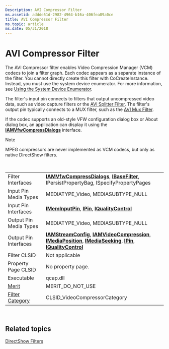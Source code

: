 ```yaml
---
Description: AVI Compressor Filter
ms.assetid: addde51d-2982-4964-b16a-406fea89a0ce
title: AVI Compressor Filter
ms.topic: article
ms.date: 05/31/2018
---
```


# AVI Compressor Filter

The AVI Compressor filter enables Video Compression Manager (VCM) codecs to join a filter graph. Each codec appears as a separate instance of the filter. You cannot directly create this filter with CoCreateInstance. Instead, you must use the system device enumerator. For more information, see [Using the System Device Enumerator](using-the-system-device-enumerator.md).

The filter's input pin connects to filters that output uncompressed video data, such as video capture filters or the [AVI Splitter Filter](avi-splitter-filter.md). The filter's output pin typically connects to a MUX filter, such as the [AVI Mux Filter](avi-mux-filter.md).

If the codec supports an old-style VFW configuration dialog box or About dialog box, an application can display it using the [**IAMVfwCompressDialogs**](/windows/desktop/api/Strmif/nn-strmif-iamvfwcompressdialogs) interface.

> [!Note]  
> MPEG compressors are never implemented as VCM codecs, but only as native DirectShow filters.

 



|                                          |                                                                                                                                                                                                                                                    |
|------------------------------------------|----------------------------------------------------------------------------------------------------------------------------------------------------------------------------------------------------------------------------------------------------|
| Filter Interfaces                        | [**IAMVfwCompressDialogs**](/windows/desktop/api/Strmif/nn-strmif-iamvfwcompressdialogs), [**IBaseFilter**](/windows/desktop/api/Strmif/nn-strmif-ibasefilter), IPersistPropertyBag, ISpecifyPropertyPages                                                                                                             |
| Input Pin Media Types                    | MEDIATYPE\_Video, MEDIASUBTYPE\_NULL                                                                                                                                                                                                               |
| Input Pin Interfaces                     | [**IMemInputPin**](/windows/desktop/api/Strmif/nn-strmif-imeminputpin), [**IPin**](/windows/desktop/api/Strmif/nn-strmif-ipin), [**IQualityControl**](/windows/desktop/api/Strmif/nn-strmif-iqualitycontrol)                                                                                                                                             |
| Output Pin Media Types                   | MEDIATYPE\_Video, MEDIASUBTYPE\_NULL                                                                                                                                                                                                               |
| Output Pin Interfaces                    | [**IAMStreamConfig**](/windows/desktop/api/Strmif/nn-strmif-iamstreamconfig), [**IAMVideoCompression**](/windows/desktop/api/Strmif/nn-strmif-iamvideocompression), [**IMediaPosition**](/windows/desktop/api/Control/nn-control-imediaposition), [**IMediaSeeking**](/windows/desktop/api/Strmif/nn-strmif-imediaseeking), [**IPin**](/windows/desktop/api/Strmif/nn-strmif-ipin), [**IQualityControl**](/windows/desktop/api/Strmif/nn-strmif-iqualitycontrol) |
| Filter CLSID                             | Not applicable                                                                                                                                                                                                                                     |
| Property Page CLSID                      | No property page.                                                                                                                                                                                                                                  |
| Executable                               | qcap.dll                                                                                                                                                                                                                                           |
| [Merit](merit.md)                       | MERIT\_DO\_NOT\_USE                                                                                                                                                                                                                                |
| [Filter Category](filter-categories.md) | CLSID\_VideoCompressorCategory                                                                                                                                                                                                                     |



 

## Related topics

<dl> <dt>

[DirectShow Filters](directshow-filters.md)
</dt> </dl>

 

 



